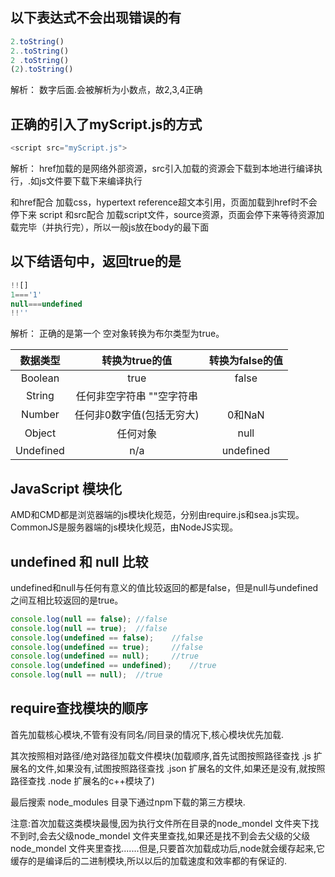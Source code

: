 ## 以下表达式不会出现错误的有
```js
2.toString()
2..toString()
2 .toString()
(2).toString()
```
解析：
数字后面.会被解析为小数点，故2,3,4正确


## 正确的引入了myScript.js的方式
```js
<script src="myScript.js">
```
解析：
href加载的是网络外部资源，src引入加载的资源会下载到本地进行编译执行，.如js文件要下载下来编译执行
<link> 和href配合 加载css，hypertext reference超文本引用，页面加载到href时不会停下来
script 和src配合 加载script文件，source资源，页面会停下来等待资源加载完毕（并执行完），所以一般js放在body的最下面

## 以下结语句中，返回true的是
```js
!![]
1==='1'
null===undefined
!!''
```
解析：
正确的是第一个
空对象转换为布尔类型为true。

|数据类型	|转换为true的值	|转换为false的值|
| :------: | :------: | :------: | 
|Boolean    |	true	    |   false|
|String|	任何非空字符串	""空字符串|
|Number	|任何非0数字值(包括无穷大)	|0和NaN|
|Object	|任何对象	|null|
|Undefined|	n/a|	undefined|


## JavaScript 模块化
AMD和CMD都是浏览器端的js模块化规范，分别由require.js和sea.js实现。 CommonJS是服务器端的js模块化规范，由NodeJS实现。

## undefined 和 null 比较
undefined和null与任何有意义的值比较返回的都是false，但是null与undefined之间互相比较返回的是true。
```js
console.log(null == false); //false
console.log(null == true);  //false
console.log(undefined == false);    //false
console.log(undefined == true);     //false
console.log(undefined == null);     //true
console.log(undefined == undefined);    //true
console.log(null == null);  //true
```

## require查找模块的顺序
首先加载核心模块,不管有没有同名/同目录的情况下,核心模块优先加载.

其次按照相对路径/绝对路径加载文件模块(加载顺序,首先试图按照路径查找 .js 扩展名的文件,如果没有,试图按照路径查找 .json 扩展名的文件,如果还是没有,就按照路径查找 .node 扩展名的c++模块了)

最后搜索 node_modules 目录下通过npm下载的第三方模块. 

注意:首次加载这类模块最慢,因为执行文件所在目录的node_mondel 文件夹下找不到时,会去父级node_mondel 文件夹里查找,如果还是找不到会去父级的父级node_mondel 文件夹里查找.......但是,只要首次加载成功后,node就会缓存起来,它缓存的是编译后的二进制模块,所以以后的加载速度和效率都的有保证的.